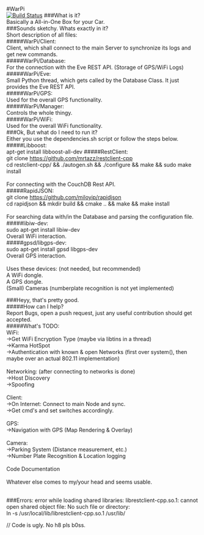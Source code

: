 #WarPi<br />
[![Build Status](http://eberlein.io:8080/buildStatus/icon?job=WarPi)](http://eberlein.io:8080/job/WarPi)
###What is it?<br />
Basically a All-in-One Box for your Car.<br />
###Sounds sketchy. Whats exactly in it?<br />
Short description of all files:<br />
#####WarPi/Client:<br />
Client, which shall connect to the main Server to synchronize its logs and get new commands. <br />
#####WarPi/Database:<br />
For the connection with the Eve REST API. (Storage of GPS/WiFi Logs)<br />
#####WarPi/Eve:<br />
Small Python thread, which gets called by the Database Class. It just provides the Eve REST API.<br />
#####WarPi/GPS:<br />
Used for the overall GPS functionality.<br />
#####WarPi/Manager:<br />
Controls the whole thingy.<br />
#####WarPi/WiFi:<br />
Used for the overall WiFi functionality.<br />
###Ok, But what do I need to run it?<br />
Either you use the dependencies.sh script or follow the steps below.<br />
#####Libboost:<br />
apt-get install libboost-all-dev
#####RestClient:<br />
git clone https://github.com/mrtazz/restclient-cpp<br />
cd restclient-cpp/ && ./autogen.sh && ./configure && make && sudo make install<br />
<br />
For connecting with the CouchDB Rest API.<br />
#####RapidJSON:<br />
git clone https://github.com/miloyip/rapidjson<br />
cd rapidjson && mkdir build && cmake .. && make && make install<br />
<br />
For searching data with/in the Database and parsing the configuration file.
#####libiw-dev:<br />
sudo apt-get install libiw-dev<br />
Overall WiFi interaction.<br />
#####gpsd/libgps-dev:<br />
sudo apt-get install gpsd libgps-dev<br />
Overall GPS interaction.<br />
<br />
Uses these devices: (not needed, but recommended)<br />
A WiFi dongle.<br />
A GPS dongle.<br />
(Small) Cameras (numberplate recognition is not yet implemented)<br />

###Heyy, that's pretty good.<br />
#####How can I help?<br />
Report Bugs, open a push request, just any useful contribution should get accepted.<br />
#####What's TODO:<br />
WiFi:<br />
->Get WiFi Encryption Type (maybe via libtins in a thread) <br />
->Karma HotSpot<br />
->Authentication with known & open Networks (first over system(), then maybe over an actual 802.11 implementation)<br />
<br />
Networking: (after connecting to networks is done)<br />
->Host Discovery<br />
->Spoofing<br />
<br />
Client:<br />
->On Internet: Connect to main Node and sync.<br />
->Get cmd's and set switches accordingly.<br />
<br />
GPS:<br />
->Navigation with GPS (Map Rendering & Overlay)<br />
<br />
Camera:<br />
->Parking System (Distance measurement, etc.)<br />
->Number Plate Recognition & Location logging<br />
<br />
Code Documentation<br />
<br />
Whatever else comes to my/your head and seems usable.<br />
<br />

###Errors:
error while loading shared libraries: librestclient-cpp.so.1: cannot open shared object file: No such file or directory:<br />
ln -s /usr/local/lib/librestclient-cpp.so.1 /usr/lib/<br />

// Code is ugly. No h8 pls b0ss.
